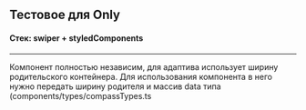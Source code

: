 <h2>Тестовое для Only</h2>
<h4>Стек: swiper + styledComponents</h4>
<hr/>
<p>Компонент полностью независим, для адаптива использует ширину родительского контейнера. Для использования компонента в него нужно передать ширину родителя и массив data типа (components/types/compassTypes.ts</p>